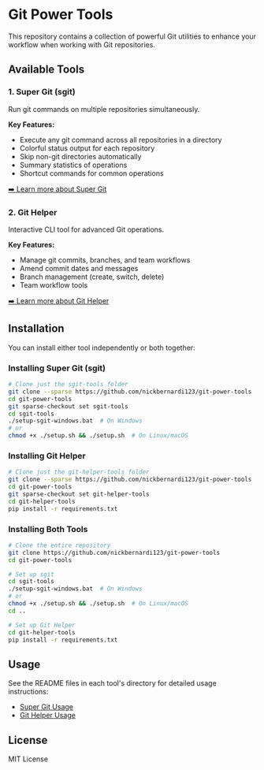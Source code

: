 # Git Power Tools

This repository contains a collection of powerful Git utilities to enhance your workflow when working with Git repositories.

## Available Tools

### 1. Super Git (sgit)

Run git commands on multiple repositories simultaneously.

**Key Features:**
- Execute any git command across all repositories in a directory
- Colorful status output for each repository
- Skip non-git directories automatically
- Summary statistics of operations
- Shortcut commands for common operations

[➡️ Learn more about Super Git](./sgit-tools/README-sgit.md)

### 2. Git Helper

Interactive CLI tool for advanced Git operations.

**Key Features:**
- Manage git commits, branches, and team workflows
- Amend commit dates and messages
- Branch management (create, switch, delete)
- Team workflow tools

[➡️ Learn more about Git Helper](./git-helper-tools/README-git-helper.md)

## Installation

You can install either tool independently or both together:

### Installing Super Git (sgit)

```bash
# Clone just the sgit-tools folder
git clone --sparse https://github.com/nickbernardi123/git-power-tools
cd git-power-tools
git sparse-checkout set sgit-tools
cd sgit-tools
./setup-sgit-windows.bat  # On Windows
# or
chmod +x ./setup.sh && ./setup.sh  # On Linux/macOS
```

### Installing Git Helper

```bash
# Clone just the git-helper-tools folder
git clone --sparse https://github.com/nickbernardi123/git-power-tools
cd git-power-tools
git sparse-checkout set git-helper-tools
cd git-helper-tools
pip install -r requirements.txt
```

### Installing Both Tools

```bash
# Clone the entire repository
git clone https://github.com/nickbernardi123/git-power-tools
cd git-power-tools

# Set up sgit
cd sgit-tools
./setup-sgit-windows.bat  # On Windows
# or 
chmod +x ./setup.sh && ./setup.sh  # On Linux/macOS
cd ..

# Set up Git Helper
cd git-helper-tools
pip install -r requirements.txt
```

## Usage

See the README files in each tool's directory for detailed usage instructions:
- [Super Git Usage](./sgit-tools/README-sgit.md#usage)
- [Git Helper Usage](./git-helper-tools/README-git-helper.md#usage)

## License

MIT License
